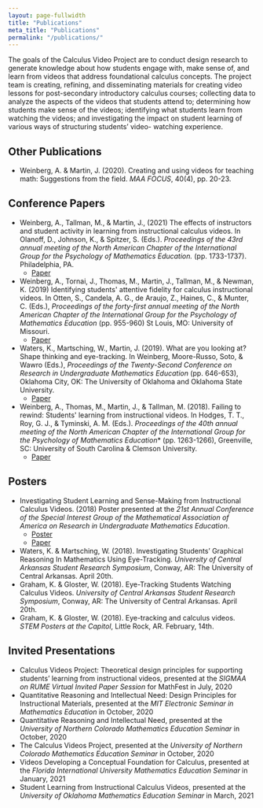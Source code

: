 ```yaml
---
layout: page-fullwidth
title: "Publications"
meta_title: "Publications"
permalink: "/publications/"
---
```


The goals of the Calculus Video Project are to conduct design research to generate knowledge about how students engage with, make sense of, and learn from videos that address foundational calculus concepts. The project team is creating, refining, and disseminating materials for creating video lessons for post-secondary introductory calculus courses; collecting data to analyze the aspects of the videos that students attend to; determining how students make sense of the videos; identifying what students learn from watching the videos; and investigating the impact on student learning of various ways of structuring students’ video- watching experience.

## Other Publications
- Weinberg, A. & Martin, J. (2020). Creating and using videos for teaching math: Suggestions from the field. *MAA FOCUS*, 40(4), pp. 20-23.

## Conference Papers
- Weinberg, A., Tallman, M., & Martin, J., (2021) The effects of instructors and student activity in learning from instructional calculus videos. In Olanoff, D., Johnson, K., & Spitzer, S. (Eds.). *Proceedings of the 43rd annual meeting of the North American Chapter of the International Group for the Psychology of Mathematics Education.* (pp. 1733-1737). Philadelphia, PA.
  - [Paper](https://drive.google.com/file/d/1drhOH_kVEYASqt2KESe6p2FK-glrjQLD/view?usp=sharing)
- Weinberg, A., Tornai, J., Thomas, M., Martin, J., Tallman, M., & Newman, K. (2019) Identifying students' attentive fidelity for calculus instructional videos. In Otten, S., Candela, A. G., de Araujo, Z., Haines, C., & Munter, C. (Eds.), *Proceedings of the forty-first annual meeting of the North American Chapter of the International Group for the Psychology of Mathematics Education* (pp. 955-960) St Louis, MO: University of Missouri.  
  - [Paper](https://drive.google.com/open?id=1i0O-bBQ3Qj-OfgVb833NzRRhjlKM1SzM)
- Waters, K., Martsching, W., Martin, J. (2019). What are you looking at? Shape thinking and eye-tracking. In Weinberg, Moore-Russo, Soto, & Wawro (Eds.), *Proceedings of the Twenty-Second Conference on Research in Undergraduate Mathematics Education* (pp. 646-653), Oklahoma City, OK: The University of Oklahoma and Oklahoma State University.
  - [Paper](https://drive.google.com/open?id=1DCmOUyoDn9MkpuIbaxTg8gWFwf7lJPL7)
- Weinberg, A., Thomas, M., Martin, J., & Tallman, M. (2018). Failing to rewind: Students' learning from instructional videos.  In Hodges, T. T., Roy, G. J., & Tyminski, A. M. (Eds.). *Proceedings of the 40th annual meeting of the North American Chapter of the International Group for the Psychology of Mathematics Education** (pp. 1263-1266), Greenville, SC: University of South Carolina & Clemson University.
  - [Paper](https://drive.google.com/open?id=1WASTfi9FGi_YsgnCtgWl_W5-gsg6SNRl)
  

## Posters
- Investigating Student Learning and Sense-Making from Instructional Calculus Videos. (2018) Poster presented at the *21st Annual Conference of the Special Interest Group of the Mathematical Association of America on Research in Undergraduate Mathematics Education*.
    - [Poster](https://drive.google.com/open?id=1cjlkJON6VT1Nw6PlQNGXfcHn0K83ATbI)
    - [Paper](https://drive.google.com/open?id=1ISOaMys63rvRJyPVgAHRycCaQLJHGVWj)
- Waters, K. & Martsching, W. (2018). Investigating Students’ Graphical Reasoning In Mathematics Using Eye-Tracking. *University of Central Arkansas Student Research Symposium*, Conway, AR: The University of Central Arkansas. April 20th.
- Graham, K. & Gloster, W. (2018). Eye-Tracking Students Watching Calculus Videos. *University of Central Arkansas Student Research Symposium*, Conway, AR: The University of Central Arkansas. April 20th.
- Graham, K. & Gloster, W. (2018). Eye-tracking and calculus videos. *STEM Posters at the Capitol*, Little Rock, AR. February, 14th.

## Invited Presentations
- Calculus Videos Project: Theoretical design principles for supporting students’ learning from instructional videos, presented at the *SIGMAA on RUME Virtual Invited Paper Session* for MathFest in July, 2020
- Quantitative Reasoning and Intellectual Need: Design Principles for Instructional Materials, presented at the *MIT Electronic Seminar in Mathematics Education* in October, 2020
- Quantitative Reasoning and Intellectual Need, presented at the *University of Northern Colorado Mathematics Education Seminar* in October, 2020
- The Calculus Videos Project, presented at the *University of Northern Colorado Mathematics Education Seminar* in October, 2020
- Videos Developing a Conceptual Foundation for Calculus, presented at the *Florida International University Mathematics Education Seminar* in January, 2021
- Student Learning from Instructional Calculus Videos, presented at the *University of Oklahoma Mathematics Education Seminar* in March, 2021